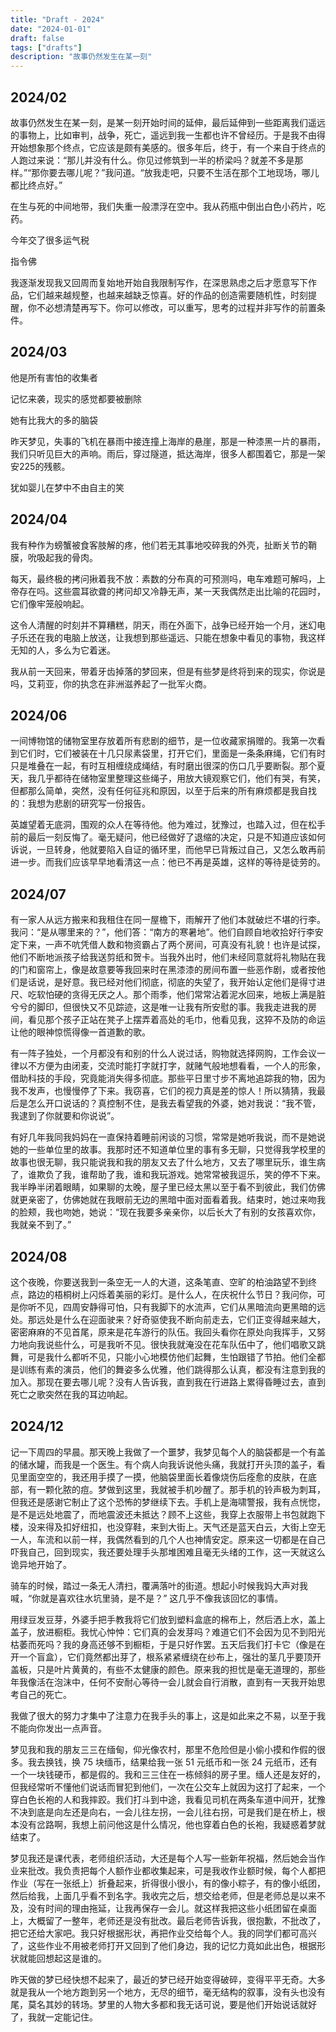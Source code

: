 ```yaml
---
title: "Draft - 2024"
date: "2024-01-01"
draft: false
tags: ["drafts"]
description: "故事仍然发生在某一刻"
---
```


## 2024/02

故事仍然发生在某一刻，是某一刻开始时间的延伸，最后延伸到一些距离我们遥远的事物上，比如审判，战争，死亡，遥远到我一生都也许不曾经历。于是我不由得开始想象那个终点，它应该是颇有美感的。很多年后，终于，有一个来自于终点的人跑过来说：“那儿并没有什么。你见过修筑到一半的桥梁吗？就差不多是那样。”“那你要去哪儿呢？”我问道。“放我走吧，只要不生活在那个工地现场，哪儿都比终点好。”

在生与死的中间地带，我们失重一般漂浮在空中。我从药瓶中倒出白色小药片，吃药。

今年交了很多运气税

指令佛

我逐渐发现我又回周而复始地开始自我限制写作，在深思熟虑之后才愿意写下作品，它们越来越规整，也越来越缺乏惊喜。好的作品的创造需要随机性，时刻提醒，你不必想清楚再写下。你可以修改，可以重写，思考的过程并非写作的前置条件。

## 2024/03

他是所有害怕的收集者  

记忆来袭，现实的感觉都要被删除  

她有比我大的多的脑袋  

昨天梦见，失事的飞机在暴雨中接连撞上海岸的悬崖，那是一种漆黑一片的暴雨，我们只听见巨大的声响。雨后，穿过隧道，抵达海岸，很多人都围着它，那是一架安225的残骸。  

犹如婴儿在梦中不由自主的笑  

## 2024/04

我有种作为螃蟹被食客肢解的疼，他们若无其事地咬碎我的外壳，扯断关节的鞘膜，吮吸起我的骨肉。

每天，最终极的拷问揪着我不放：素数的分布真的可预测吗，电车难题可解吗，上帝存在吗。这些震耳欲聋的拷问却又冷静无声，某一天我偶然走出比喻的花园时，它们像牢笼般响起。

这令人清醒的时刻并不算糟糕，阴天，雨在外面下，战争已经开始一个月，迷幻电子乐还在我的电脑上放送，让我想到那些遥远、只能在想象中看见的事物，我这样无知的人，多么为它着迷。

我从前一天回来，带着牙齿掉落的梦回来，但是有些梦是终将到来的现实，你说是吗，艾莉亚，你的执念在非洲滋养起了一批军火商。

## 2024/06

一间博物馆的储物室里存放着所有悲剧的细节，是一位收藏家捐赠的。我第一次看到它们时，它们被装在十几只尿素袋里，打开它们，里面是一条条麻绳，它们有时只是堆叠在一起，有时互相缠绕成绳结，有时磨出很深的伤口几乎要断裂。那个夏天，我几乎都待在储物室里整理这些绳子，用放大镜观察它们，他们有哭，有笑，但都那么简单，突然，没有任何征兆和原因，以至于后来的所有麻烦都是我自找的：我想为悲剧的研究写一份报告。

英雄望着无底洞，围观的众人在等待他。他为难过，犹豫过，也踏入过，但在松手前的最后一刻反悔了。毫无疑问，他已经做好了退缩的决定，只是不知道应该如何诉说，一旦转身，他就要陷入自证的循环里，而他早已背叛过自己，又怎么敢再前进一步。而我们应该早早地看清这一点：他已不再是英雄，这样的等待是徒劳的。

## 2024/07

有一家人从远方搬来和我租住在同一屋檐下，雨解开了他们本就破烂不堪的行李。我问：“是从哪里来的？”，他们答：“南方的寒暑地”。他们自顾自地收拾好行李安定下来，一声不吭凭借人数和物资霸占了两个房间，可真没有礼貌！也许是试探，他们不断地派孩子给我送剪纸和贺卡。当我外出时，他们未经同意就将礼物贴在我的门和窗帘上，像是故意要等我回来时在黑漆漆的房间布置一些恶作剧，或者按他们是话说，是好意。我已经对他们彻底，彻底的失望了，我开始认定他们是得寸进尺、吃软怕硬的贪得无厌之人。那个雨季，他们常常沾着泥水回来，地板上满是脏兮兮的脚印，但很快又不见踪迹，这是唯一让我有所安慰的事。我我走进我的房间，看见那个孩子正站在凳子上摆弄着高处的毛巾，他看见我，这猝不及防的命运让他的眼神惊慌得像一首道歉的歌。

有一阵子独处，一个月都没有和别的什么人说过话，购物就选择网购，工作会议一律以不方便为由闭麦，交流时能打字就打字，就赌气般地想看看，一个人的形象，借助科技的手段，究竟能消失得多彻底。那些平日里寸步不离地追踪我的物，因为我不发声，也慢慢停了下来。我窃喜，它们的视力真是差的惊人！所以猜猜，我最后是怎么开口说话的？真控制不住，是我去看望我的外婆，她对我说：“我不管，我逮到了你就要和你说说”。

有好几年我同我妈妈在一直保持着睡前闲谈的习惯，常常是她听我说，而不是她说她的一些单位里的故事。我那时还不知道单位里的事有多无聊，只觉得我学校里的故事也很无聊，我只能说我和我的朋友又去了什么地方，又去了哪里玩乐，谁生病了，谁欺负了我，谁帮助了我，谁和我玩游戏。她常常被我逗乐，笑的停不下来。我半睁半闭着眼睛，如果聊的太晚，屋子里已经太黑以至于看不到彼此，我们仿佛就更亲密了，仿佛她就在我眼前无边的黑暗中面对面看着我。结束时，她过来吻我的脸颊，我也吻她，她说：“现在我要多亲亲你，以后长大了有别的女孩喜欢你，我就亲不到了。”

## 2024/08

这个夜晚，你要送我到一条空无一人的大道，这条笔直、空旷的柏油路望不到终点，路边的梧桐树上闪烁着美丽的彩灯。是什么人，在庆祝什么节日？我问你，可是你听不见，四周安静得可怕，只有我脚下的水流声，它们从黑暗流向更黑暗的远处。那远处是什么在迎面驶来？好奇驱使我不断向前走去，它们正变得越来越大，密密麻麻的不见首尾，原来是花车游行的队伍。我回头看你在原处向我挥手，又努力地向我说些什么，可是我听不见。很快我就淹没在花车队伍中了，他们唱歌又跳舞，可是我什么都听不见，只能小心地模仿他们起舞，生怕跟错了节拍。他们全都是训练有素的演员，他们的舞姿多么优雅，他们跳得那么认真，都没有注意到我的加入。那现在要去哪儿呢？没有人告诉我，直到我在行进路上累得昏睡过去，直到死亡之歌突然在我的耳边响起。

## 2024/12

记一下周四的早晨。那天晚上我做了一个噩梦，我梦见每个人的脑袋都是一个有盖的储水罐，而我是一个医生。有个病人向我诉说他头痛，我就打开头顶的盖子，看见里面空空的，我还用手摸了一摸，他脑袋里面长着像烧伤后痊愈的皮肤，在底部，有一颗化脓的痘。梦做到这里，我就被手机吵醒了。那手机的铃声极为刺耳，但我还是感谢它制止了这个恐怖的梦继续下去。手机上是海啸警报，我有点恍惚，是不是远处地震了，而地震波还未抵达？顾不上这些，我穿上衣服带上书包就跑下楼，没来得及扣好纽扣，也没穿鞋，来到大街上。天气还是蓝天白云，大街上空无一人，车流和以前一样，我偶然看到的几个人也神情安定。原来这一切都是在自己吓我自己，回到现实，我还要处理手头那堆困难且毫无头绪的工作，这一天就这么诡异地开始了。

骑车的时候，踏过一条无人清扫，覆满落叶的街道。想起小时候我妈大声对我喊，“你就是喜欢往水坑里骑，是不是？” 这几乎不像我该回忆的事情。  

用绿豆发豆芽，外婆手把手教我将它们放到塑料盒底的棉布上，然后洒上水，盖上盖子，放进橱柜。我忧心忡忡：它们真的会发芽吗？难道它们不会因为见不到阳光枯萎而死吗？我的身高还够不到橱柜，于是只好作罢。五天后我们打卡它（像是在开一个盲盒），它们竟然都出芽了，根系紧紧缠绕在纱布上，强壮的茎几乎要顶开盖板，只是叶片黄黄的，有些不太健康的颜色。原来我的担忧是毫无道理的，那些年我像活在泡沫中，任何不安耐心等待一会儿就会自行消散，直到有一天我开始思考自己的死亡。

我做了很大的努力才集中了注意力在我手头的事上，这是如此来之不易，以至于我不能向你发出一点声音。

梦见我和我的朋友三三在缅甸，仰光像农村，那里不危险但是小偷小摸和作假的很多。我去换钱，换 75 块缅币，结果给我一张 51 元纸币和一张 24 元纸币，还有一个一块钱硬币，都是假的。我和三三住在一栋倾斜的房子里。缅人还是友好的，但我经常听不懂他们说话而冒犯到他们，一次在公交车上就因为这打了起来，一个穿白色长袍的人和我摔跤。我们打斗到中途，我看见司机在两条车道中间开，犹豫不决到底是向左还是向右，一会儿往左拐，一会儿往右拐，可是我们是在桥上，根本没有岔路啊，我想上前问他这是什么情况，他也穿着白色的长袍，我疑惑着梦就结束了。

梦见我还是课代表，老师组织活动，大还是每个人写一些新年祝福，然后她会当作业来批改。我负责把每个人额作业都收集起来，可是我收作业额时候，每个人都把作业（写在一张纸上）折叠起来，折得很小很小，有的像小粽子，有的像小纸团，然后给我，上面几乎看不到名字。我收完之后，想交给老师，但是老师总是以来不及，没有时间的理由拖延，让我再保存一会儿。就这样我把这些小纸团留在桌面上，大概留了一整年，老师还是没有批改。最后老师告诉我，很抱歉，不批改了，把它还给大家吧。我只好根据形状，再把作业交给每个人。我的同学们都可高兴了，这些作业不用被老师打开又回到了他们身边，我的记忆力竟如此出色，根据形状就能回想起这是谁的。

昨天做的梦已经快想不起来了，最近的梦已经开始变得破碎，变得平平无奇。大多就是我从一个地方跑到另一个地方，无尽的细节，毫无结构的叙事，没有头也没有尾，莫名其妙的转场。梦里的人物大多都和我无话可说，要是他们开始说话就好了，我就一定能记住。
